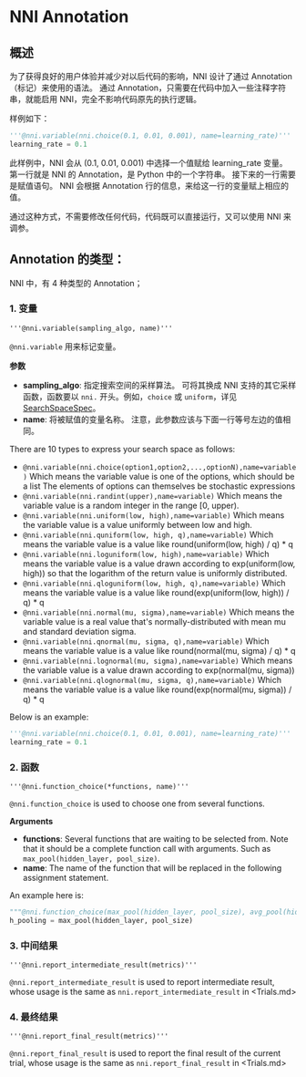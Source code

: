# NNI Annotation

## 概述

为了获得良好的用户体验并减少对以后代码的影响，NNI 设计了通过 Annotation（标记）来使用的语法。 通过 Annotation，只需要在代码中加入一些注释字符串，就能启用 NNI，完全不影响代码原先的执行逻辑。

样例如下：

```python
'''@nni.variable(nni.choice(0.1, 0.01, 0.001), name=learning_rate)'''
learning_rate = 0.1
```

此样例中，NNI 会从 (0.1, 0.01, 0.001) 中选择一个值赋给 learning_rate 变量。 第一行就是 NNI 的 Annotation，是 Python 中的一个字符串。 接下来的一行需要是赋值语句。 NNI 会根据 Annotation 行的信息，来给这一行的变量赋上相应的值。

通过这种方式，不需要修改任何代码，代码既可以直接运行，又可以使用 NNI 来调参。

## Annotation 的类型：

NNI 中，有 4 种类型的 Annotation；

### 1. 变量

`'''@nni.variable(sampling_algo, name)'''`

`@nni.variable` 用来标记变量。

**参数**

- **sampling_algo**: 指定搜索空间的采样算法。 可将其换成 NNI 支持的其它采样函数，函数要以 `nni.` 开头。例如，`choice` 或 `uniform`，详见 [SearchSpaceSpec](SearchSpaceSpec.md)。 
- **name**: 将被赋值的变量名称。 注意，此参数应该与下面一行等号左边的值相同。

There are 10 types to express your search space as follows:

- `@nni.variable(nni.choice(option1,option2,...,optionN),name=variable)` Which means the variable value is one of the options, which should be a list The elements of options can themselves be stochastic expressions
- `@nni.variable(nni.randint(upper),name=variable)` Which means the variable value is a random integer in the range [0, upper).
- `@nni.variable(nni.uniform(low, high),name=variable)` Which means the variable value is a value uniformly between low and high.
- `@nni.variable(nni.quniform(low, high, q),name=variable)` Which means the variable value is a value like round(uniform(low, high) / q) * q
- `@nni.variable(nni.loguniform(low, high),name=variable)` Which means the variable value is a value drawn according to exp(uniform(low, high)) so that the logarithm of the return value is uniformly distributed.
- `@nni.variable(nni.qloguniform(low, high, q),name=variable)` Which means the variable value is a value like round(exp(uniform(low, high)) / q) * q
- `@nni.variable(nni.normal(mu, sigma),name=variable)` Which means the variable value is a real value that's normally-distributed with mean mu and standard deviation sigma.
- `@nni.variable(nni.qnormal(mu, sigma, q),name=variable)` Which means the variable value is a value like round(normal(mu, sigma) / q) * q
- `@nni.variable(nni.lognormal(mu, sigma),name=variable)` Which means the variable value is a value drawn according to exp(normal(mu, sigma))
- `@nni.variable(nni.qlognormal(mu, sigma, q),name=variable)` Which means the variable value is a value like round(exp(normal(mu, sigma)) / q) * q

Below is an example:

```python
'''@nni.variable(nni.choice(0.1, 0.01, 0.001), name=learning_rate)'''
learning_rate = 0.1
```

### 2. 函数

`'''@nni.function_choice(*functions, name)'''`

`@nni.function_choice` is used to choose one from several functions.

**Arguments**

- **functions**: Several functions that are waiting to be selected from. Note that it should be a complete function call with arguments. Such as `max_pool(hidden_layer, pool_size)`.
- **name**: The name of the function that will be replaced in the following assignment statement.

An example here is:

```python
"""@nni.function_choice(max_pool(hidden_layer, pool_size), avg_pool(hidden_layer, pool_size), name=max_pool)"""
h_pooling = max_pool(hidden_layer, pool_size)
```

### 3. 中间结果

`'''@nni.report_intermediate_result(metrics)'''`

`@nni.report_intermediate_result` is used to report intermediate result, whose usage is the same as `nni.report_intermediate_result` in <Trials.md>

### 4. 最终结果

`'''@nni.report_final_result(metrics)'''`

`@nni.report_final_result` is used to report the final result of the current trial, whose usage is the same as `nni.report_final_result` in <Trials.md>